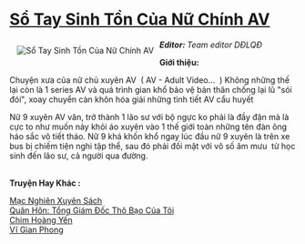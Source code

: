 <a href="https://utruyen.com/truyen/so-tay-sinh-ton-cua-nu-chinh-av/18380/" title="Sổ Tay Sinh Tồn Của Nữ Chính AV"><h1>Sổ Tay Sinh Tồn Của Nữ Chính AV</h1></a><div style="display:table"><img align="right" style="float: left; padding: 10px;" src="https://utruyen.com/images/story/200x260/so-tay-sinh-ton-cua-nu-chinh-av.jpg" alt="Sổ Tay Sinh Tồn Của Nữ Chính AV"><b><i>Editor: </i></b><i>Team editor DĐLQĐ<p></p></i><b>Giới thiệu: </b><p></p>Chuyện xưa của nữ chủ xuyên AV  ( AV - Adult Video...  ) Không những thế lại còn là 1 series AV và quá trình gian khổ bảo vệ bản thân chống lại lũ "sói đói", xoay chuyển càn khôn hóa giải những tình tiết AV cẩu huyết  <p></p>Nữ 9 xuyên AV văn, trở thành 1 lão sư với bộ ngực ko phải là đầy đặn mà là cực to như muốn nảy khỏi áo xuyên vào 1 thế giới toàn những tên đàn ông háo sắc vô tiết tháo. Nữ 9 khá khốn khổ ngay lúc đầu nữ 9 xuyên là trên xe bus bị chiếm tiện nghi tập thể, sau đó phải đối mặt với vô số âm mưu  từ học sinh đến lão sư, cả người qua đường. </div><p><br><b>Truyện Hay Khác :</b></p><a href="https://utruyen.com/truyen/mac-nghien-xuyen-sach/18370/" alt="Mạc Nghiên Xuyên Sách">Mạc Nghiên Xuyên Sách</a><br/><a href="https://github.com/quanluxury/ngontinhhot/tree/master/truyenhay/14581/" alt="Quân Hôn: Tổng Giám Đốc Thô Bạo Của Tôi">Quân Hôn: Tổng Giám Đốc Thô Bạo Của Tôi</a><br/><a href="https://github.com/quanluxury/ngontinhhot/tree/master/truyenhay/17177/" alt="Chim Hoàng Yến">Chim Hoàng Yến</a><br/><a href="https://github.com/quanluxury/ngontinhhot/tree/master/truyenhay/17624/" alt="Vĩ Gian Phong">Vĩ Gian Phong</a><br/>